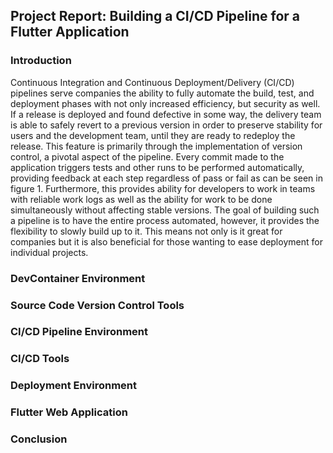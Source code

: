 ## **Project Report**:  Building a CI/CD Pipeline for a Flutter Application

### Introduction

Continuous Integration and Continuous Deployment/Delivery (CI/CD) pipelines serve companies the ability to fully automate the build, test, and deployment phases with not only increased efficiency, but security as well. If a release is deployed and found defective in some way, the delivery team is able to safely revert to a previous version in order to preserve stability for users and the development team, until they are ready to redeploy the release. This feature is primarily through the implementation of version control, a pivotal aspect of the pipeline. Every commit made to the application triggers tests and other runs to be performed automatically, providing feedback at each step regardless of pass or fail as can be seen in figure 1. Furthermore, this provides ability for developers to work in teams with reliable work logs as well as the ability for work to be done simultaneously without affecting stable versions. The goal of building such a pipeline is to have the entire process automated, however, it provides the flexibility to slowly build up to it. This means not only is it great for companies but it is also beneficial for those wanting to ease deployment for individual projects.  

### DevContainer Environment



### Source Code Version Control Tools

### CI/CD Pipeline Environment

### CI/CD Tools

### Deployment Environment

### Flutter Web Application

### Conclusion

